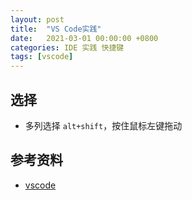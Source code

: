```yaml
---
layout: post
title:  "VS Code实践"
date:   2021-03-01 00:00:00 +0800
categories: IDE 实践 快捷键
tags: [vscode]
---
```


## 选择
* 多列选择 ```alt+shift```，按住鼠标左键拖动

## 参考资料
* [vscode](https://github.com/microsoft/vscode)
